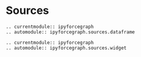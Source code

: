 # Sources

```{eval-rst}
.. currentmodule:: ipyforcegraph
.. automodule:: ipyforcegraph.sources.dataframe
```

```{eval-rst}
.. currentmodule:: ipyforcegraph
.. automodule:: ipyforcegraph.sources.widget
```
